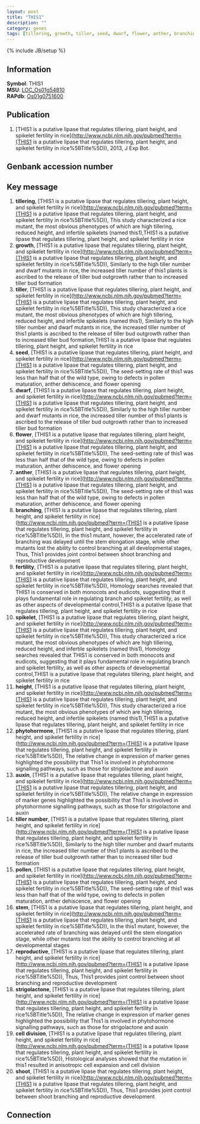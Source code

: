 ```yaml
---
layout: post
title: "THIS1"
description: ""
category: genes
tags: [tillering, growth, tiller, seed, dwarf, flower, anther, branching, fertility, spikelet, height, phytohormone, auxin, tiller number, pollen, stem, reproductive, strigolactone, cell division, shoot]
---
```

{% include JB/setup %}

## Information
__Symbol__: THIS1  
__MSU__: [LOC_Os01g54810](http://rice.plantbiology.msu.edu/cgi-bin/ORF_infopage.cgi?orf=LOC_Os01g54810)  
__RAPdb__: [Os01g0751600](http://rapdb.dna.affrc.go.jp/viewer/gbrowse_details/irgsp1?name=Os01g0751600)  

## Publication
1. [THIS1 is a putative lipase that regulates tillering, plant height, and spikelet fertility in rice](http://www.ncbi.nlm.nih.gov/pubmed?term=(THIS1 is a putative lipase that regulates tillering, plant height, and spikelet fertility in rice%5BTitle%5D)), 2013, J Exp Bot.

## Genbank accession number

## Key message
1. __tillering__, [THIS1 is a putative lipase that regulates tillering, plant height, and spikelet fertility in rice](http://www.ncbi.nlm.nih.gov/pubmed?term=(THIS1 is a putative lipase that regulates tillering, plant height, and spikelet fertility in rice%5BTitle%5D)),  This study characterized a rice mutant, the most obvious phenotypes of which are high tillering, reduced height, and infertile spikelets (named this1),THIS1 is a putative lipase that regulates tillering, plant height, and spikelet fertility in rice
2. __growth__, [THIS1 is a putative lipase that regulates tillering, plant height, and spikelet fertility in rice](http://www.ncbi.nlm.nih.gov/pubmed?term=(THIS1 is a putative lipase that regulates tillering, plant height, and spikelet fertility in rice%5BTitle%5D)),  Similarly to the high tiller number and dwarf mutants in rice, the increased tiller number of this1 plants is ascribed to the release of tiller bud outgrowth rather than to increased tiller bud formation
3. __tiller__, [THIS1 is a putative lipase that regulates tillering, plant height, and spikelet fertility in rice](http://www.ncbi.nlm.nih.gov/pubmed?term=(THIS1 is a putative lipase that regulates tillering, plant height, and spikelet fertility in rice%5BTitle%5D)),  This study characterized a rice mutant, the most obvious phenotypes of which are high tillering, reduced height, and infertile spikelets (named this1), Similarly to the high tiller number and dwarf mutants in rice, the increased tiller number of this1 plants is ascribed to the release of tiller bud outgrowth rather than to increased tiller bud formation,THIS1 is a putative lipase that regulates tillering, plant height, and spikelet fertility in rice
4. __seed__, [THIS1 is a putative lipase that regulates tillering, plant height, and spikelet fertility in rice](http://www.ncbi.nlm.nih.gov/pubmed?term=(THIS1 is a putative lipase that regulates tillering, plant height, and spikelet fertility in rice%5BTitle%5D)),  The seed-setting rate of this1 was less than half that of the wild type, owing to defects in pollen maturation, anther dehiscence, and flower opening
5. __dwarf__, [THIS1 is a putative lipase that regulates tillering, plant height, and spikelet fertility in rice](http://www.ncbi.nlm.nih.gov/pubmed?term=(THIS1 is a putative lipase that regulates tillering, plant height, and spikelet fertility in rice%5BTitle%5D)),  Similarly to the high tiller number and dwarf mutants in rice, the increased tiller number of this1 plants is ascribed to the release of tiller bud outgrowth rather than to increased tiller bud formation
6. __flower__, [THIS1 is a putative lipase that regulates tillering, plant height, and spikelet fertility in rice](http://www.ncbi.nlm.nih.gov/pubmed?term=(THIS1 is a putative lipase that regulates tillering, plant height, and spikelet fertility in rice%5BTitle%5D)),  The seed-setting rate of this1 was less than half that of the wild type, owing to defects in pollen maturation, anther dehiscence, and flower opening
7. __anther__, [THIS1 is a putative lipase that regulates tillering, plant height, and spikelet fertility in rice](http://www.ncbi.nlm.nih.gov/pubmed?term=(THIS1 is a putative lipase that regulates tillering, plant height, and spikelet fertility in rice%5BTitle%5D)),  The seed-setting rate of this1 was less than half that of the wild type, owing to defects in pollen maturation, anther dehiscence, and flower opening
8. __branching__, [THIS1 is a putative lipase that regulates tillering, plant height, and spikelet fertility in rice](http://www.ncbi.nlm.nih.gov/pubmed?term=(THIS1 is a putative lipase that regulates tillering, plant height, and spikelet fertility in rice%5BTitle%5D)),  In the this1 mutant, however, the accelerated rate of branching was delayed until the stem elongation stage, while other mutants lost the ability to control branching at all developmental stages, Thus, This1 provides joint control between shoot branching and reproductive development
9. __fertility__, [THIS1 is a putative lipase that regulates tillering, plant height, and spikelet fertility in rice](http://www.ncbi.nlm.nih.gov/pubmed?term=(THIS1 is a putative lipase that regulates tillering, plant height, and spikelet fertility in rice%5BTitle%5D)),  Homology searches revealed that THIS1 is conserved in both monocots and eudicots, suggesting that it plays fundamental role in regulating branch and spikelet fertility, as well as other aspects of developmental control,THIS1 is a putative lipase that regulates tillering, plant height, and spikelet fertility in rice
10. __spikelet__, [THIS1 is a putative lipase that regulates tillering, plant height, and spikelet fertility in rice](http://www.ncbi.nlm.nih.gov/pubmed?term=(THIS1 is a putative lipase that regulates tillering, plant height, and spikelet fertility in rice%5BTitle%5D)),  This study characterized a rice mutant, the most obvious phenotypes of which are high tillering, reduced height, and infertile spikelets (named this1), Homology searches revealed that THIS1 is conserved in both monocots and eudicots, suggesting that it plays fundamental role in regulating branch and spikelet fertility, as well as other aspects of developmental control,THIS1 is a putative lipase that regulates tillering, plant height, and spikelet fertility in rice
11. __height__, [THIS1 is a putative lipase that regulates tillering, plant height, and spikelet fertility in rice](http://www.ncbi.nlm.nih.gov/pubmed?term=(THIS1 is a putative lipase that regulates tillering, plant height, and spikelet fertility in rice%5BTitle%5D)),  This study characterized a rice mutant, the most obvious phenotypes of which are high tillering, reduced height, and infertile spikelets (named this1),THIS1 is a putative lipase that regulates tillering, plant height, and spikelet fertility in rice
12. __phytohormone__, [THIS1 is a putative lipase that regulates tillering, plant height, and spikelet fertility in rice](http://www.ncbi.nlm.nih.gov/pubmed?term=(THIS1 is a putative lipase that regulates tillering, plant height, and spikelet fertility in rice%5BTitle%5D)),  The relative change in expression of marker genes highlighted the possibility that This1 is involved in phytohormone signalling pathways, such as those for strigolactone and auxin
13. __auxin__, [THIS1 is a putative lipase that regulates tillering, plant height, and spikelet fertility in rice](http://www.ncbi.nlm.nih.gov/pubmed?term=(THIS1 is a putative lipase that regulates tillering, plant height, and spikelet fertility in rice%5BTitle%5D)),  The relative change in expression of marker genes highlighted the possibility that This1 is involved in phytohormone signalling pathways, such as those for strigolactone and auxin
14. __tiller number__, [THIS1 is a putative lipase that regulates tillering, plant height, and spikelet fertility in rice](http://www.ncbi.nlm.nih.gov/pubmed?term=(THIS1 is a putative lipase that regulates tillering, plant height, and spikelet fertility in rice%5BTitle%5D)),  Similarly to the high tiller number and dwarf mutants in rice, the increased tiller number of this1 plants is ascribed to the release of tiller bud outgrowth rather than to increased tiller bud formation
15. __pollen__, [THIS1 is a putative lipase that regulates tillering, plant height, and spikelet fertility in rice](http://www.ncbi.nlm.nih.gov/pubmed?term=(THIS1 is a putative lipase that regulates tillering, plant height, and spikelet fertility in rice%5BTitle%5D)),  The seed-setting rate of this1 was less than half that of the wild type, owing to defects in pollen maturation, anther dehiscence, and flower opening
16. __stem__, [THIS1 is a putative lipase that regulates tillering, plant height, and spikelet fertility in rice](http://www.ncbi.nlm.nih.gov/pubmed?term=(THIS1 is a putative lipase that regulates tillering, plant height, and spikelet fertility in rice%5BTitle%5D)),  In the this1 mutant, however, the accelerated rate of branching was delayed until the stem elongation stage, while other mutants lost the ability to control branching at all developmental stages
17. __reproductive__, [THIS1 is a putative lipase that regulates tillering, plant height, and spikelet fertility in rice](http://www.ncbi.nlm.nih.gov/pubmed?term=(THIS1 is a putative lipase that regulates tillering, plant height, and spikelet fertility in rice%5BTitle%5D)),  Thus, This1 provides joint control between shoot branching and reproductive development
18. __strigolactone__, [THIS1 is a putative lipase that regulates tillering, plant height, and spikelet fertility in rice](http://www.ncbi.nlm.nih.gov/pubmed?term=(THIS1 is a putative lipase that regulates tillering, plant height, and spikelet fertility in rice%5BTitle%5D)),  The relative change in expression of marker genes highlighted the possibility that This1 is involved in phytohormone signalling pathways, such as those for strigolactone and auxin
19. __cell division__, [THIS1 is a putative lipase that regulates tillering, plant height, and spikelet fertility in rice](http://www.ncbi.nlm.nih.gov/pubmed?term=(THIS1 is a putative lipase that regulates tillering, plant height, and spikelet fertility in rice%5BTitle%5D)),  Histological analyses showed that the mutation in this1 resulted in anisotropic cell expansion and cell division
20. __shoot__, [THIS1 is a putative lipase that regulates tillering, plant height, and spikelet fertility in rice](http://www.ncbi.nlm.nih.gov/pubmed?term=(THIS1 is a putative lipase that regulates tillering, plant height, and spikelet fertility in rice%5BTitle%5D)),  Thus, This1 provides joint control between shoot branching and reproductive development

## Connection


